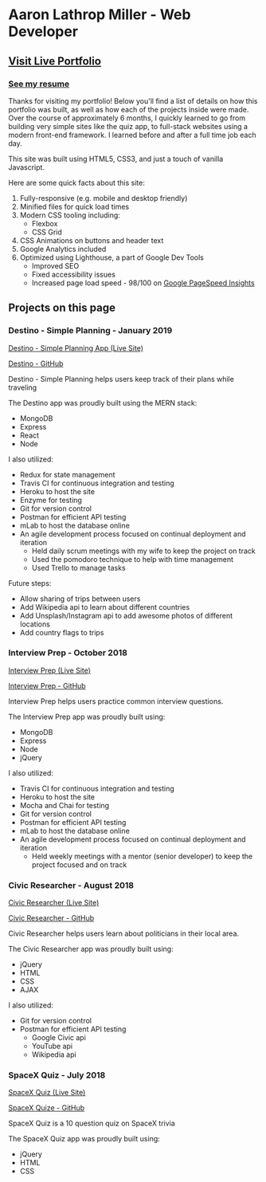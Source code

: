 # Aaron Lathrop Miller - Web Developer

## [Visit Live Portfolio](https://aaron-lathrop.github.io/portfolio/)

### [See my resume](https://github.com/Aaron-Lathrop/portfolio/blob/master/img/pdf/Aaron%20Lathrop%20Miller%20Resume.pdf)

Thanks for visiting my portfolio! Below you'll find a list of details on how this portfolio was built, as well as how each of the projects inside were made. Over the course of approximately 6 months, I quickly learned to go from building very simple sites like the quiz app, to full-stack websites using a modern front-end framework. I learned before and after a full time job each day.

This site was built using HTML5, CSS3, and just a touch of vanilla Javascript.

Here are some quick facts about this site:

1. Fully-responsive (e.g. mobile and desktop friendly)
2. Minified files for quick load times
3. Modern CSS tooling including:
    * Flexbox
    * CSS Grid
4. CSS Animations on buttons and header text
5. Google Analytics included
6. Optimized using Lighthouse, a part of Google Dev Tools
    * Improved SEO
    * Fixed accessibility issues
    * Increased page load speed - 98/100 on [Google PageSpeed Insights](https://developers.google.com/speed/pagespeed/insights/)

## Projects on this page

### Destino - Simple Planning - January 2019
[Destino - Simple Planning App (Live Site)](https://destino-planning.herokuapp.com/)

[Destino - GitHub](https://github.com/Aaron-Lathrop/destination-client)

Destino - Simple Planning helps users keep track of their plans while traveling

The Destino app was proudly built using the MERN stack:
* MongoDB 
* Express
* React
* Node 
    
I also utilized:
* Redux for state management
* Travis CI for continuous integration and testing
* Heroku to host the site
* Enzyme for testing
* Git for version control
* Postman for efficient API testing
* mLab to host the database online
* An agile development process focused on continual deployment and iteration
    * Held daily scrum meetings with my wife to keep the project on track
    * Used the pomodoro technique to help with time management
    * Used Trello to manage tasks

Future steps:
* Allow sharing of trips between users
* Add Wikipedia api to learn about different countries
* Add Unsplash/Instagram api to add awesome photos of different locations
* Add country flags to trips

### Interview Prep - October 2018
[Interview Prep (Live Site)](https://interview-prep-capstone.herokuapp.com/)

[Interview Prep - GitHub](https://github.com/Aaron-Lathrop/Node_Capstone)

Interview Prep helps users practice common interview questions.

The Interview Prep app was proudly built using:
* MongoDB 
* Express
* Node 
* jQuery
    
I also utilized:
* Travis CI for continuous integration and testing
* Heroku to host the site
* Mocha and Chai for testing
* Git for version control
* Postman for efficient API testing
* mLab to host the database online
* An agile development process focused on continual deployment and iteration
    * Held weekly meetings with a mentor (senior developer) to keep the project focused and on track

### Civic Researcher - August 2018
[Civic Researcher (Live Site)](https://aaron-lathrop.github.io/Civic-Researcher-API/)

[Civic Researcher - GitHub](https://github.com/Aaron-Lathrop/Civic-Researcher-API)

Civic Researcher helps users learn about politicians in their local area.

The Civic Researcher app was proudly built using:
* jQuery
* HTML
* CSS
* AJAX
    
I also utilized:
* Git for version control
* Postman for efficient API testing
    * Google Civic api
    * YouTube api
    * Wikipedia api

### SpaceX Quiz - July 2018
[SpaceX Quiz (Live Site)](https://aaron-lathrop.github.io/Quiz-App/)

[SpaceX Quize - GitHub](https://github.com/Aaron-Lathrop/Quiz-App)

SpaceX Quiz is a 10 question quiz on SpaceX trivia

The SpaceX Quiz app was proudly built using:
* jQuery
* HTML
* CSS